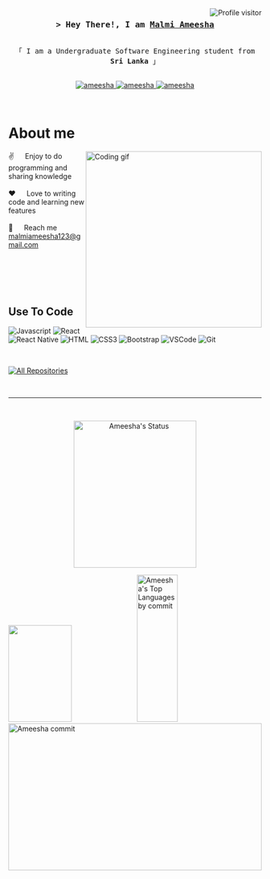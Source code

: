 
<a href="https://komarev.com/ghpvc/?username=Malmi-Ameesha">
  <img align="right" src="https://komarev.com/ghpvc/?username=Malmi-Ameesha&label=Visitors&color=0e75b6&style=flat" alt="Profile visitor" />
</a>

<!-- Intro  -->
<h3 align="center">
        <samp>&gt; Hey There!, I am
                <b><a target="_blank" href="https://alsiam.com">Malmi Ameesha</a></b>
        </samp>
</h3>


<p align="center"> 
  <samp>
    <br>
    「 I am a Undergraduate Software Engineering student from <b>Sri Lanka</b> 」
    <br>
    <br>
  </samp>
</p>

<p align="center">
 <a href="https://www.linkedin.com/in/malmee-ameesha-944b1022b/" target="_blank">
  <img src="https://img.shields.io/badge/LinkedIn-0077B5?style=for-the-badge&logo=linkedin&logoColor=white" alt="ameesha"/>
 </a>
 <a href="[https://instagram.com/alsiam_dev](https://www.instagram.com/malmi_ameesha/?igshid=OGQ5ZDc2ODk2ZA%3D%3D)" target="_blank">
  <img src="https://img.shields.io/badge/Instagram-fe4164?style=for-the-badge&logo=instagram&logoColor=white" alt="ameesha" />
 </a> 
 <a href="https://www.facebook.com/malmi.ameesha.96" target="_blank">
  <img src="https://img.shields.io/badge/Facebook-20BEFF?&style=for-the-badge&logo=facebook&logoColor=white" alt="ameesha"  />
  </a> 
</p>
<br />

<!-- About Section -->
 # About me
 
<p>
 <img align="right" width="350" src="/assets/programmer.gif" alt="Coding gif" />
  
 ✌️ &emsp; Enjoy to do programming and sharing knowledge <br/><br/>
 ❤️ &emsp; Love to writing code and learning new features<br/><br/>
 📧 &emsp; Reach me malmiameesha123@gmail.com<br/><br/>

</p>

<br/>
<br/>
<br/>

## Use To Code

![Javascript](https://img.shields.io/badge/Javascript-F0DB4F?style=for-the-badge&labelColor=black&logo=javascript&logoColor=F0DB4F)
![React](https://img.shields.io/badge/-React-61DBFB?style=for-the-badge&labelColor=black&logo=react&logoColor=61DBFB)
![React Native](https://img.shields.io/badge/React_Native-20232A?style=for-the-badge&logo=react&logoColor=61DAFB)
![HTML](https://img.shields.io/badge/HTML5-E34F26?style=for-the-badge&logo=html5&logoColor=white)
![CSS3](https://img.shields.io/badge/CSS3-1572B6?style=for-the-badge&logo=css3&logoColor=white)
![Bootstrap](https://img.shields.io/badge/Bootstrap-563D7C?style=for-the-badge&logo=bootstrap&logoColor=white)
![VSCode](https://img.shields.io/badge/Visual_Studio-0078d7?style=for-the-badge&logo=visual%20studio&logoColor=white)
![Git](https://img.shields.io/badge/Git-F05032?style=for-the-badge&logo=git&logoColor=white)

<br/>
<p align="left">
  <a href="https://github.com/Malmi-Ameesha?tab=repositories" target="_blank"><img alt="All Repositories" title="All Repositories" src="https://img.shields.io/badge/-All%20Repos-2962FF?style=for-the-badge&logo=koding&logoColor=white"/></a>
</p>

<br/>
<hr/>
<br/>

<p align="center">
  <a href="https://github.com/Malmi-Ameesha"><img alt="Ameesha's Status" src="http://github-profile-summary-cards.vercel.app/api/cards/stats?username=Malmi-Ameesha&theme=dark" height="292px" width="69.5%"/></a>
  </a>
</p>

<a> 
    <a href="https://github.com/Malmi-Ameesha"><img src="http://github-profile-summary-cards.vercel.app/api/cards/profile-details?username=Malmi-Ameesha&theme=dark" height="192px" width="50%"/></a>
  <a href="https://github.com/alsiam"><img alt="Ameesha's Top Languages by commit" src="http://github-profile-summary-cards.vercel.app/api/cards/most-commit-language?username=Malmi-Ameesha&theme=dark" height="292px" width="40%"/></a>
  <a href="https://github.com/Malmi-Ameesha"><img alt="Ameesha commit" src="http://github-profile-summary-cards.vercel.app/api/cards/productive-time?username=Malmi-Ameesha&theme=dark&utcOffset=8" height="292px" width="100%"/></a>
  <br/>
</a>



